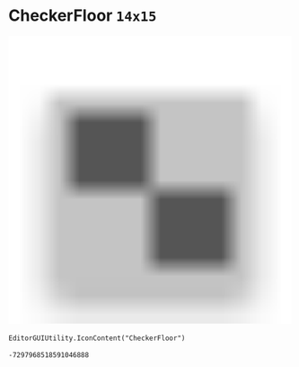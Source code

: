 # CheckerFloor `14x15`
<img src="/img/CheckerFloor.png" width=512 height=512>

``` CSharp
EditorGUIUtility.IconContent("CheckerFloor")
```
```
-7297968518591046888
```
